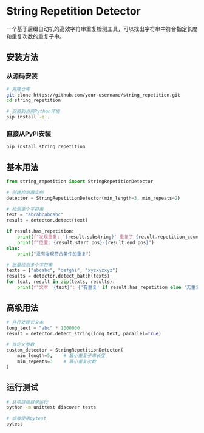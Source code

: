 # String Repetition Detector

一个基于后缀自动机的高效字符串重复检测工具，可以找出字符串中符合指定长度和重复次数的重复子串。

## 安装方法

### 从源码安装

```bash
# 克隆仓库
git clone https://github.com/your-username/string_repetition.git
cd string_repetition

# 安装到当前Python环境
pip install -e .
```

### 直接从PyPI安装

```bash
pip install string_repetition
```

## 基本用法

```python
from string_repetition import StringRepetitionDetector

# 创建检测器实例
detector = StringRepetitionDetector(min_length=3, min_repeats=2)

# 检测单个字符串
text = "abcabcabcabc"
result = detector.detect(text)

if result.has_repetition:
    print(f"发现重复: '{result.substring}' 重复了 {result.repetition_count} 次")
    print(f"位置: {result.start_pos}-{result.end_pos}")
else:
    print("没有发现符合条件的重复")

# 批量检测多个字符串
texts = ["abcabc", "defghi", "xyzxyzxyz"]
results = detector.detect_batch(texts)
for text, result in zip(texts, results):
    print(f"文本 '{text}': {'有重复' if result.has_repetition else '无重复'}")
```

## 高级用法

```python
# 并行处理长文本
long_text = "abc" * 1000000
result = detector.detect_string(long_text, parallel=True)

# 自定义参数
custom_detector = StringRepetitionDetector(
    min_length=5,    # 最小重复子串长度
    min_repeats=3    # 最小重复次数
)
```

## 运行测试

```bash
# 从项目根目录运行
python -m unittest discover tests

# 或者使用pytest
pytest
```